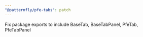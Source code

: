 ```yaml
---
"@patternfly/pfe-tabs": patch
---
```


Fix package exports to include BaseTab, BaseTabPanel, PfeTab, PfeTabPanel
